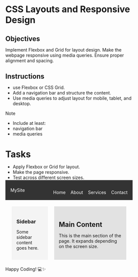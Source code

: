 # CSS Layouts and Responsive Design

## Objectives

Implement Flexbox and Grid for layout design.
Make the webpage responsive using media queries.
Ensure proper alignment and spacing.

## Instructions

- use Flexbox or CSS Grid.
- Add a navigation bar and structure the content.
- Use media queries to adjust layout for mobile, tablet, and desktop.

>[!NOTE]
>  - Include at least:
>  - navigation bar
>  - media queries

# Tasks

- Apply Flexbox or Grid for layout.
- Make the page responsive.
- Test across different screen sizes.
<!DOCTYPE html>
<html lang="en">
<head>
  <meta charset="UTF-8">
  <meta name="viewport" content="width=device-width, initial-scale=1.0">
  <title>Responsive Layout</title>
  <style>
    /* Reset */
    * {
      box-sizing: border-box;
      margin: 0;
      padding: 0;
    }

    body {
      font-family: Arial, sans-serif;
    }

    /* Navigation Bar */
    nav {
      background-color: #333;
      color: white;
      padding: 1rem;
      display: flex;
      justify-content: space-between;
      align-items: center;
    }

    nav ul {
      list-style: none;
      display: flex;
      gap: 1rem;
    }

    nav ul li {
      cursor: pointer;
    }

    /* Grid Layout */
    .container {
      display: grid;
      grid-template-columns: 1fr 2fr;
      gap: 20px;
      padding: 20px;
    }

    .sidebar {
      background-color: #f4f4f4;
      padding: 15px;
    }

    .main {
      background-color: #e2e2e2;
      padding: 15px;
    }

    /* Media Queries */
    @media (max-width: 768px) {
      .container {
        grid-template-columns: 1fr;
      }

      nav ul {
        flex-direction: column;
        gap: 0.5rem;
      }
    }

    @media (min-width: 1024px) {
      .container {
        grid-template-columns: 1fr 3fr;
      }
    }
  </style>
</head>
<body>

  <nav>
    <div class="logo">MySite</div>
    <ul>
      <li>Home</li>
      <li>About</li>
      <li>Services</li>
      <li>Contact</li>
    </ul>
  </nav>

  <div class="container">
    <div class="sidebar">
      <h3>Sidebar</h3>
      <p>Some sidebar content goes here.</p>
    </div>
    <div class="main">
      <h2>Main Content</h2>
      <p>This is the main section of the page. It expands depending on the screen size.</p>
    </div>
  </div>

</body>
</html>
Happy Coding! 💻✨
